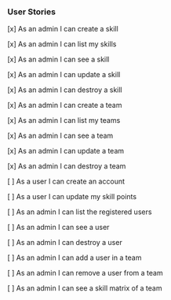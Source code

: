 ### User Stories

[x] As an admin I can create a skill

[x] As an admin I can list my skills

[x] As an admin I can see a skill

[x] As an admin I can update a skill

[x] As an admin I can destroy a skill

[x] As an admin I can create a team

[x] As an admin I can list my teams

[x] As an admin I can see a team

[x] As an admin I can update a team

[x] As an admin I can destroy a team

[ ] As a user I can create an account

[ ] As a user I can update my skill points

[ ] As an admin I can list the registered users

[ ] As an admin I can see a user

[ ] As an admin I can destroy a user

[ ] As an admin I can add a user in a team

[ ] As an admin I can remove a user from a team

[ ] As an admin I can see a skill matrix of a team
